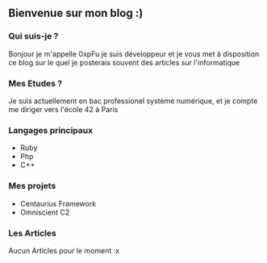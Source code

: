 ## Bienvenue sur mon blog :)

### Qui suis-je ?

Bonjour je m'appelle 0xpFu je suis développeur et je vous met à disposition ce blog sur le quel je posterais souvent des articles sur l'informatique
<br>

### Mes Etudes ?

Je suis actuellement en bac professionel système numérique, et je compte me diriger vers l'école 42 à Paris

### Langages principaux
<ul>
  <li>
    Ruby
  </li>
  <li>
    Php
  </li>
  <li>
    C++
  </li>
</ul>

### Mes projets
<ul>
  <li>Centaurius Framework</li>
  <li>Omniscient C2</li>
</ul>

### Les Articles
Aucun Articles pour le moment :x
